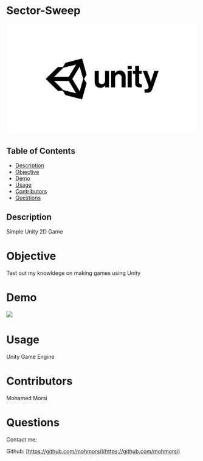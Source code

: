 # Sector-Sweep

![project image](./img/unity.png)

## Table of Contents
* [Description](#description)
* [Objective](#objective)
* [Demo](#demo)
* [Usage](#usage)
* [Contributors](#contributors)
* [Questions](#Questions)

## Description
Simple Unity 2D Game

# Objective
Test out my knowldege on making games using Unity

# Demo
![](https://media.giphy.com/media/H6t9TO0WPVZPTqUkEl/giphy.gif)

# Usage
Unity Game Engine

# Contributors
Mohamed Morsi

# Questions 
Contact me:

Github: [https://github.com/mohmorsi](https://github.com/mohmorsi)


